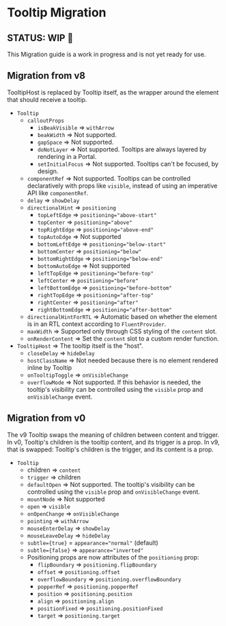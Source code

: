 # Tooltip Migration

## STATUS: WIP 🚧

This Migration guide is a work in progress and is not yet ready for use.

## Migration from v8

TooltipHost is replaced by Tooltip itself, as the wrapper around the element that should receive a tooltip.

- `Tooltip`
  - `calloutProps`
    - `isBeakVisible` => `withArrow`
    - `beakWidth` => Not supported.
    - `gapSpace` => Not supported.
    - `doNotLayer` => Not supported. Tooltips are always layered by rendering in a Portal.
    - `setInitialFocus` => Not supported. Tooltips can't be focused, by design.
  - `componentRef` => Not supported. Tooltips can be controlled declaratively with props like `visible`, instead of using an imperative API like `componentRef`.
  - `delay` => `showDelay`
  - `directionalHint` => `positioning`
    - `topLeftEdge` => `positioning="above-start"`
    - `topCenter` => `positioning="above"`
    - `topRightEdge` => `positioning="above-end"`
    - `topAutoEdge` => Not supported
    - `bottomLeftEdge` => `positioning="below-start"`
    - `bottomCenter` => `positioning="below"`
    - `bottomRightEdge` => `positioning="below-end"`
    - `bottomAutoEdge` => Not supported
    - `leftTopEdge` => `positioning="before-top"`
    - `leftCenter` => `positioning="before"`
    - `leftBottomEdge` => `positioning="before-bottom"`
    - `rightTopEdge` => `positioning="after-top"`
    - `rightCenter` => `positioning="after"`
    - `rightBottomEdge` => `positioning="after-bottom"`
  - `directionalHintForRTL` => Automatic based on whether the element is in an RTL context according to `FluentProvider`.
  - `maxWidth` => Supported only through CSS styling of the `content` slot.
  - `onRenderContent` => Set the `content` slot to a custom render function.
- `TooltipHost` => The tooltip itself is the "host".
  - `closeDelay` => `hideDelay`
  - `hostClassName` => Not needed because there is no element rendered inline by Tooltip
  - `onTooltipToggle` => `onVisibleChange`
  - `overflowMode` => Not supported. If this behavior is needed, the tooltip's visibility can be controlled using the `visible` prop and `onVisibleChange` event.

## Migration from v0

The v9 Tooltip swaps the meaning of children between content and trigger. In v0, Tooltip's children is the tooltip content, and its trigger is a prop. In v9, that is swapped: Tooltip's children is the trigger, and its content is a prop.

- `Tooltip`
  - children => `content`
  - `trigger` => children
  - `defaultOpen` => Not supported. The tooltip's visibility can be controlled using the `visible` prop and `onVisibleChange` event.
  - `mountNode` => Not supported
  - `open` => `visible`
  - `onOpenChange` => `onVisibleChange`
  - `pointing` => `withArrow`
  - `mouseEnterDelay` => `showDelay`
  - `mouseLeaveDelay` => `hideDelay`
  - `subtle={true}` = `appearance="normal"` (default)
  - `subtle={false}` => `appearance="inverted"`
  - Positioning props are now attributes of the `positioning` prop:
    - `flipBoundary` => `positioning.flipBoundary`
    - `offset` => `positioning.offset`
    - `overflowBoundary` => `positioning.overflowBoundary`
    - `popperRef` => `positioning.popperRef`
    - `position` => `positioning.position`
    - `align` => `positioning.align`
    - `positionFixed` => `positioning.positionFixed`
    - `target` => `positioning.target`
